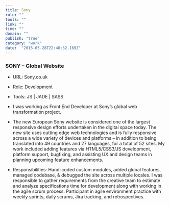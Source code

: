 ```yaml
---
title: Sony
role: "" 
tools: "" 
link: "" 
time: "" 
domain: "" 
publish: "true" 
category: "work"
date:  "2015-05-28T22:40:32.169Z"
---
```


### SONY – Global Website

- URL: Sony.co.uk
- Role: Development	
- Tools: JS |  JADE | SASS

- I was working as Front End Developer at Sony’s global web transformation project.

- The new European Sony website is considered one of the largest responsive design efforts undertaken in the digital space today. The new site uses cutting edge web technologies and is fully responsive across a wide variety of devices and platforms – in addition to being translated into 49 countries and 27 languages, for a total of 52 sites. My work included adding features via HTML5/CSS3/JS development, platform support, bugfixing, and assisting UX and design teams in planning upcoming feature enhancements.

- Responsibilities: Hand-coded custom modules, added global features, managed codebase, & debugged the site across multiple locales. I was responsible to gather requirements from the  creative team to estimate and analyze specifications time for development along with working in the agile scrum process. Participant in agile environment practice with weekly sprints, daily scrums, Jira tracking, and retrospectives.